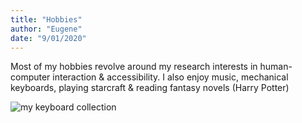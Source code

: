 ```yaml
---
title: "Hobbies"
author: "Eugene"
date: "9/01/2020"
---
```


Most of my hobbies revolve around my research interests in human-computer interaction & accessibility. I also enjoy music, mechanical keyboards, playing starcraft & reading fantasy novels (Harry Potter)

![my keyboard collection](/./about_files/keebs.jpg)
